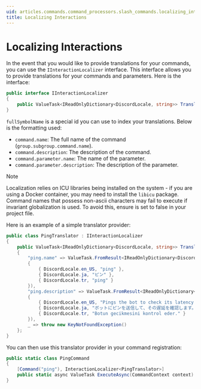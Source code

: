 ```yaml
---
uid: articles.commands.command_processors.slash_commands.localizing_interactions
title: Localizing Interactions
---
```


# Localizing Interactions

In the event that you would like to provide translations for your commands, you can use the `IInteractionLocalizer` interface. This interface allows you to provide translations for your commands and parameters. Here is the interface:

```cs
public interface IInteractionLocalizer
{
    public ValueTask<IReadOnlyDictionary<DiscordLocale, string>> TranslateAsync(string fullSymbolName);
}
```

`fullSymbolName` is a special id you can use to index your translations. Below is the formatting used:

- `command.name`: The full name of the command (`group.subgroup.command.name`).
- `command.description`: The description of the command.
- `command.parameter.name`: The name of the parameter.
- `command.parameter.description`: The description of the parameter.

> [!NOTE]
> Localization relies on ICU libraries being installed on the system - if you are using a Docker container, you may need to install the `libicu` package.
> Command names that possess non-ascii characters may fail to execute if invariant globalization is used.
> To avoid this, ensure <InvariantGlobalization> is set to false in your project file.

Here is an example of a simple translator provider:

```cs
public class PingTranslator : IInteractionLocalizer
{
    public ValueTask<IReadOnlyDictionary<DiscordLocale, string>> TranslateAsync(string fullSymbolName) => fullSymbolName switch
    {
        "ping.name" => ValueTask.FromResult<IReadOnlyDictionary<DiscordLocale, string>>(new Dictionary<DiscordLocale, string>
        {
            { DiscordLocale.en_US, "ping" },
            { DiscordLocale.ja, "ピン" },
            { DiscordLocale.tr, "ping" }
        }),
        "ping.description" => ValueTask.FromResult<IReadOnlyDictionary<DiscordLocale, string>>(new Dictionary<DiscordLocale, string>
        {
            { DiscordLocale.en_US, "Pings the bot to check its latency." },
            { DiscordLocale.ja, "ボットにピンを送信して、その遅延を確認します。" },
            { DiscordLocale.tr, "Botun gecikmesini kontrol eder." }
        }),
        _ => throw new KeyNotFoundException()
    };
}
```

You can then use this translator provider in your command registration:

```cs
public static class PingCommand
{
    [Command("ping"), InteractionLocalizer<PingTranslator>]
    public static async ValueTask ExecuteAsync(CommandContext context) => await context.RespondAsync("Pong!");
}

